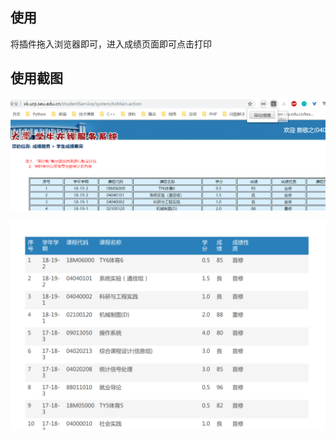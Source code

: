 ## 使用

将插件拖入浏览器即可，进入成绩页面即可点击打印

## 使用截图

![](https://raw.githubusercontent.com/Neilai/seu-GPA-helper/master/img/1.png)

![](https://raw.githubusercontent.com/Neilai/seu-GPA-helper/master/img/2.png)